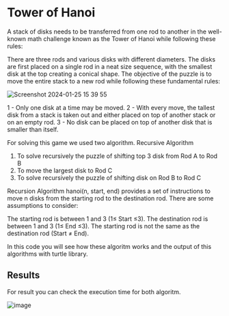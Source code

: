 # Tower of Hanoi 
A stack of disks needs to be transferred from one rod to another in the well-known math challenge known as the Tower of Hanoi while following these rules:

There are three rods and various disks with different diameters.
The disks are first placed on a single rod in a neat size sequence, with the smallest disk at the top creating a conical shape.
The objective of the puzzle is to move the entire stack to a new rod while following these fundamental rules:


![Screenshot 2024-01-25 15 39 55](https://github.com/kriteryumm/Tower_of_Hanoi_Turtle/assets/61352431/b11755ee-9f81-4ec8-9e49-ffd71aca8284)


1 - Only one disk at a time may be moved.
2 - With every move, the tallest disk from a stack is taken out and either placed on top of another stack or on an empty rod.
3 - No disk can be placed on top of another disk that is smaller than itself. 

For solving this game we used two algorithm.
Recursive Algorithm
1. To solve recursively the puzzle of shifting top 3 disk from Rod A to Rod B
2. To move the largest disk to Rod C
3. To solve recursively the puzzle of shifting disk on Rod B to Rod C

Recursion Algorithm
hanoi(n, start, end) provides a set of instructions to move n disks from the starting rod to the destination rod. 
There are some assumptions to consider:

The starting rod is between 1 and 3 (1≤ Start ≤3).
The destination rod is between 1 and 3 (1≤ End ≤3).
The starting rod is not the same as the destination rod (Start ≠ End).


In this code you will see how these algoritm works and the output of this algorithms with turtle library.

## Results
For result you can check the execution time for both algoritm.

![image](https://github.com/kriteryumm/Tower_of_Hanoi_Turtle/assets/61352431/b5a7e1f8-e895-452d-95f8-4c8e50ccf822)

